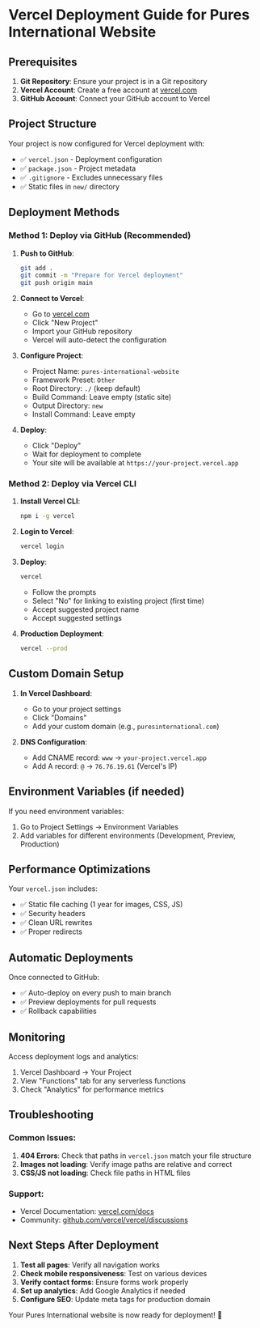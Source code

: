 # Vercel Deployment Guide for Pures International Website

## Prerequisites

1. **Git Repository**: Ensure your project is in a Git repository
2. **Vercel Account**: Create a free account at [vercel.com](https://vercel.com)
3. **GitHub Account**: Connect your GitHub account to Vercel

## Project Structure

Your project is now configured for Vercel deployment with:
- ✅ `vercel.json` - Deployment configuration
- ✅ `package.json` - Project metadata
- ✅ `.gitignore` - Excludes unnecessary files
- ✅ Static files in `new/` directory

## Deployment Methods

### Method 1: Deploy via GitHub (Recommended)

1. **Push to GitHub**:
   ```bash
   git add .
   git commit -m "Prepare for Vercel deployment"
   git push origin main
   ```

2. **Connect to Vercel**:
   - Go to [vercel.com](https://vercel.com)
   - Click "New Project"
   - Import your GitHub repository
   - Vercel will auto-detect the configuration

3. **Configure Project**:
   - Project Name: `pures-international-website`
   - Framework Preset: `Other`
   - Root Directory: `./` (keep default)
   - Build Command: Leave empty (static site)
   - Output Directory: `new`
   - Install Command: Leave empty

4. **Deploy**:
   - Click "Deploy"
   - Wait for deployment to complete
   - Your site will be available at `https://your-project.vercel.app`

### Method 2: Deploy via Vercel CLI

1. **Install Vercel CLI**:
   ```bash
   npm i -g vercel
   ```

2. **Login to Vercel**:
   ```bash
   vercel login
   ```

3. **Deploy**:
   ```bash
   vercel
   ```
   - Follow the prompts
   - Select "No" for linking to existing project (first time)
   - Accept suggested project name
   - Accept suggested settings

4. **Production Deployment**:
   ```bash
   vercel --prod
   ```

## Custom Domain Setup

1. **In Vercel Dashboard**:
   - Go to your project settings
   - Click "Domains"
   - Add your custom domain (e.g., `puresinternational.com`)

2. **DNS Configuration**:
   - Add CNAME record: `www` → `your-project.vercel.app`
   - Add A record: `@` → `76.76.19.61` (Vercel's IP)

## Environment Variables (if needed)

If you need environment variables:
1. Go to Project Settings → Environment Variables
2. Add variables for different environments (Development, Preview, Production)

## Performance Optimizations

Your `vercel.json` includes:
- ✅ Static file caching (1 year for images, CSS, JS)
- ✅ Security headers
- ✅ Clean URL rewrites
- ✅ Proper redirects

## Automatic Deployments

Once connected to GitHub:
- ✅ Auto-deploy on every push to main branch
- ✅ Preview deployments for pull requests
- ✅ Rollback capabilities

## Monitoring

Access deployment logs and analytics:
1. Vercel Dashboard → Your Project
2. View "Functions" tab for any serverless functions
3. Check "Analytics" for performance metrics

## Troubleshooting

### Common Issues:

1. **404 Errors**: Check that paths in `vercel.json` match your file structure
2. **Images not loading**: Verify image paths are relative and correct
3. **CSS/JS not loading**: Check file paths in HTML files

### Support:
- Vercel Documentation: [vercel.com/docs](https://vercel.com/docs)
- Community: [github.com/vercel/vercel/discussions](https://github.com/vercel/vercel/discussions)

## Next Steps After Deployment

1. **Test all pages**: Verify all navigation works
2. **Check mobile responsiveness**: Test on various devices
3. **Verify contact forms**: Ensure forms work properly
4. **Set up analytics**: Add Google Analytics if needed
5. **Configure SEO**: Update meta tags for production domain

Your Pures International website is now ready for deployment! 🚀